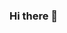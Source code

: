 ### Hi there 👋

<!--
**Racha2005/Racha2005** is a ✨ _special_ ✨ repository because its `README.md` 

I am Rachana R Tunga a recent enthusiastic fresher completed my  bachelor's degree in B.SC in Surana College and now looking for a job or internship in my carrer.
